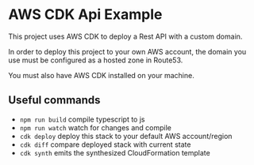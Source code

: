 # AWS CDK Api Example

This project uses AWS CDK to deploy a Rest API with a custom domain.

In order to deploy this project to your own AWS account, the domain you use must be configured as a hosted zone in Route53.

You must also have AWS CDK installed on your machine.

## Useful commands

 * `npm run build`   compile typescript to js
 * `npm run watch`   watch for changes and compile
 * `cdk deploy`      deploy this stack to your default AWS account/region
 * `cdk diff`        compare deployed stack with current state
 * `cdk synth`       emits the synthesized CloudFormation template